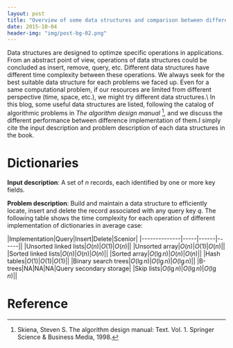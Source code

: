 ```yaml
---
layout: post
title: "Overview of some data structures and comparison between different implementation of them"
date: 2015-10-04
header-img: "img/post-bg-02.png"
---
```


Data structures are designed to optimze specific operations in applications. From an abstract point of view, operations of data structures could be concluded as insert, remove, query, etc. Different data structures have different time complexity between these operations. We always seek for the best suitable data structure for each problems we faced up. Even for a same computational problem, if our resources are limited from different perspective (time, space, etc.), we might try different data structures.\\
In this blog, some useful data structures are listed, following the catalog of algorithmic problems in *The algorithm design manual* [^skiena1998algorithm], and we discuss the different performance between difference implementation of them.I simply cite the input description and problem description of each data structures in the book.

# Dictionaries
**Input description**: A set of $n$ records, each identified by one or more key fields.

**Problem description**: Build and maintain a data structure to efficiently locate, insert and delete the record associated with any query key $q$. The following table shows the time complexity for each operation of different implementation of dictionaries in average case:

|Implementation|Query|Insert|Delete|Scenior|
|--------------|-----|------|------||
|Unsorted linked lists|$O(n)$|$O(1)$|$O(n)$||
|Unsorted array|$O(n)$|$O(1)$|$O(n)$||
|Sorted linked lists|$O(n)$|$O(n)$|$O(n)$||
|Sorted array|$O(\lg n)$|$O(n)$|$O(n)$||
|Hash tables|$O(1)$|$O(1)$|$O(1)$||
|Binary search trees|$O(\lg n)$|$O(\lg n)$|$O(\lg n)$||
|B-trees|NA|NA|NA|Query secondary storage|
|Skip lists|$O(\lg n)$|$O(\lg n)$|$O(\lg n)$||

# Reference
[^skiena1998algorithm]: Skiena, Steven S. The algorithm design manual: Text. Vol. 1. Springer Science & Business Media, 1998.

